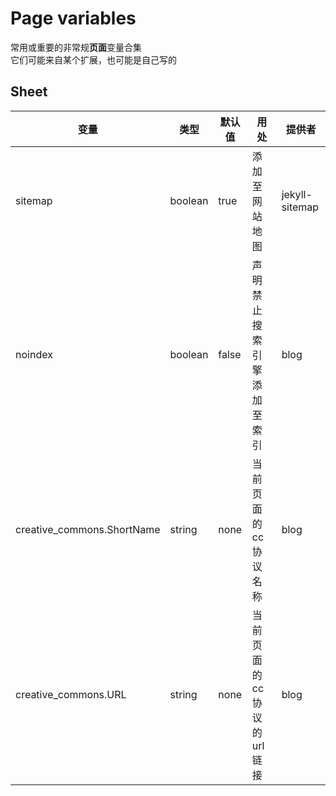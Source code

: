 # Page variables

常用或重要的非常规**页面**变量合集\
它们可能来自某个扩展，也可能是自己写的

## Sheet

|变量|类型|默认值|用处|提供者|
|--|--|--|--|--|
|sitemap|boolean|true|添加至网站地图|jekyll-sitemap|
|noindex|boolean|false|声明禁止搜索引擎添加至索引|blog|
|creative_commons.ShortName|string|none|当前页面的 cc 协议名称|blog|
|creative_commons.URL|string|none|当前页面的 cc 协议的 url 链接|blog|
